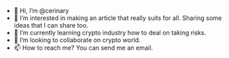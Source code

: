 - 👋 Hi, I’m @cerinary
- 👀 I’m interested in making an article that really suits for all. Sharing some ideas that I can share too.
- 🌱 I’m currently learning crypto industry how to deal on taking risks.
- 💞️ I’m looking to collaborate on crypto world.
- 📫 How to reach me? You can send me an email. 

<!---
cerinary/cerinary is a ✨ special ✨ repository because its `README.md` (this file) appears on your GitHub profile.
You can click the Preview link to take a look at your changes.
--->

